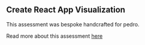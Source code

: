 ## Create React App Visualization

This assessment was bespoke handcrafted for pedro.

Read more about this assessment [here](https://react.eogresources.com)
